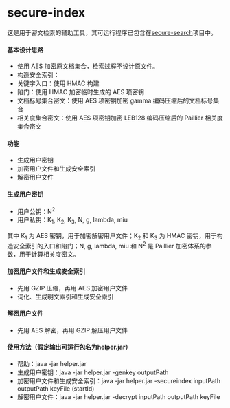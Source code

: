 # secure-index
这是用于密文检索的辅助工具，其可运行程序已包含在[secure-search](https://github.com/7hat/secure-search)项目中。
#### 基本设计思路
- 使用 AES 加密原文档集合，检索过程不设计原文件。
- 构造安全索引：
 - 关键字入口：使用 HMAC 构建
 - 陷门：使用 HMAC 加密临时生成的 AES 项密钥
 - 文档标号集合密文：使用 AES 项密钥加密 gamma 编码压缩后的文档标号集合
 - 相关度集合密文：使用 AES 项密钥加密 LEB128 编码压缩后的 Paillier 相关度集合密文

#### 功能
- 生成用户密钥
- 加密用户文件和生成安全索引
- 解密用户文件

#### 生成用户密钥
- 用户公钥：N<sup>2</sup>
- 用户私钥：K<sub>1</sub>, K<sub>2</sub>, K<sub>3</sub>, N, g, lambda, miu

其中 K<sub>1</sub> 为 AES 密钥，用于加密解密用户文件；K<sub>2</sub> 和 K<sub>3</sub> 为 HMAC 密钥，用于构造安全索引的入口和陷门；N, g, lambda, miu 和 N<sup>2</sup> 是 Paillier 加密体系的参数，用于计算相关度密文。

#### 加密用户文件和生成安全索引
- 先用 GZIP 压缩，再用 AES 加密用户文件
- 词化、生成明文索引和生成安全索引

#### 解密用户文件
- 先用 AES 解密，再用 GZIP 解压用户文件

#### 使用方法（假定输出可运行包名为helper.jar）
- 帮助：java -jar helper.jar
- 生成用户密钥：java -jar helper.jar -genkey outputPath
- 加密用户文件和生成安全索引：java -jar helper.jar -secureindex inputPath outputPath keyFile (startId)
- 解密用户文件：java -jar helper.jar -decrypt inputPath outputPath keyFile
